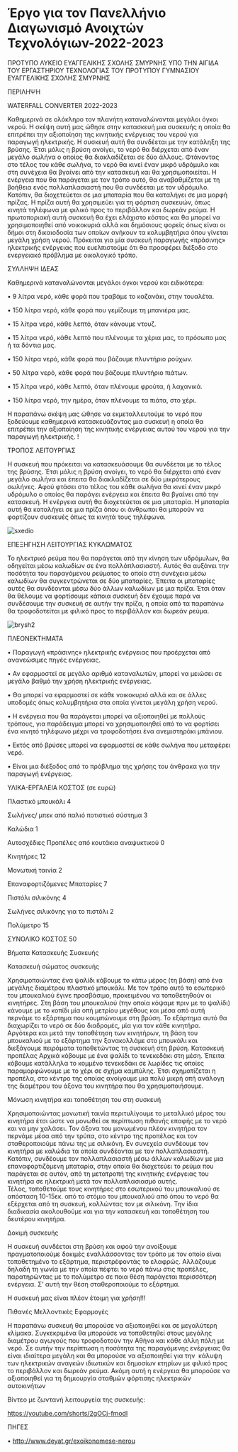 # Έργο για τον Πανελλήνιο Διαγωνισμό Ανοιχτών Τεχνολόγιων-2022-2023

ΠΡΟΤΥΠΟ ΛΥΚΕΙΟ ΕΥΑΓΓΕΛΙΚΗΣ ΣΧΟΛΗΣ ΣΜΥΡΝΗΣ ΥΠΟ ΤΗΝ ΑΙΓΙΔΑ ΤΟΥ ΕΡΓΑΣΤΗΡΙΟΥ ΤΕΧΝΟΛΟΓΙΑΣ ΤΟΥ ΠΡΟΤΥΠΟΥ ΓΥΜΝΑΣΙΟΥ ΕΥΑΓΓΕΛΙΚΗΣ ΣΧΟΛΗΣ ΣΜΥΡΝΗΣ 

ΠΕΡΙΛΗΨΗ

WATERFALL CONVERTER 2022-2023

   Καθημερινά σε ολόκληρο τον πλανήτη καταναλώνονται  μεγάλοι όγκοι νερού. Η  σκέψη αυτή μας ώθησε στην κατασκευή μια συσκευής η οποία θα επιτρέπει την αξιοποίηση της κινητικής ενέργειας  του νερού για παραγωγή ηλεκτρικής. 
   Η συσκευή αυτή θα συνδέεται με την κατάληξη της βρύσης. Έτσι μόλις η βρύση ανοίγει, το νερό θα διέρχεται από έναν μεγάλο σωλήνα ο οποίος θα διακλαδίζεται σε δύο άλλους. Φτάνοντας στο τέλος του κάθε σωλήνα, το νερό  θα κινεί έναν μικρό υδρόμυλο και στη συνέχεια θα βγαίνει από την κατασκευή και θα χρησιμοποιείται. Η ενέργεια που θα παράγεται με τον τρόπο αυτό, θα αναβαθμίζεται με τη βοήθεια ενός πολλαπλασιαστή που θα συνδέεται με τον υδρόμυλο. Κατόπιν, θα διοχετεύεται σε μια μπαταρία που θα καταλήγει σε μια μορφή πρίζας. Η πρίζα αυτή θα χρησιμεύει για τη φόρτιση συσκευών, όπως κινητά τηλέφωνα με φιλικό προς το περιβάλλον και δωρεάν ρεύμα. 
   Η πρωτοποριακή αυτή συσκευή θα έχει ελάχιστο κόστος και θα μπορεί να χρησιμοποιηθεί από νοικοκυριά αλλά και δημόσιους φορείς όπως είναι οι δήμοι στη δικαιοδοσία των οποίων ανήκουν τα κολυμβητήρια όπου γίνεται μεγάλη χρήση νερού. Πρόκειται για μία συσκευή παραγωγής «πράσινης» ηλεκτρικής ενέργειας που ευελπιστούμε ότι θα προσφέρει διέξοδο στο ενεργειακό πρόβλημα με οικολογικό τρόπο.


ΣΥΛΛΗΨΗ ΙΔΕΑΣ

Καθημερινά καταναλώνονται μεγάλοι όγκοι νερού και ειδικότερα:

•	9 λίτρα νερό, κάθε φορά που τραβάμε το καζανάκι, στην τουαλέτα.

•	150 λίτρα νερό, κάθε φορά που γεμίζουμε τη μπανιέρα μας.

•	15 λίτρα νερό, κάθε λεπτό, όταν κάνουμε ντουζ.

•	15 λίτρα νερό, κάθε λεπτό που πλένουμε τα χέρια μας, το πρόσωπο μας ή τα δόντια μας.

•	150 λίτρα νερό, κάθε φορά που βάζουμε πλυντήριο ρούχων.

•	50 λίτρα νερό, κάθε φορά που βάζουμε πλυντήριο πιάτων.

•	15 λίτρα νερό, κάθε λεπτό, όταν πλένουμε φρούτα, ή λαχανικά.

•	150 λίτρα νερό, την ημέρα, όταν πλένουμε τα πιάτα, στο χέρι.

Η παραπάνω σκέψη μας ώθησε να εκμεταλλευτούμε το νερό που ξοδεύουμε καθημερινά κατασκευάζοντας μια συσκευή η οποία θα επιτρέπει την αξιοποίηση της κινητικής ενέργειας αυτού του νερού για την παραγωγή ηλεκτρικής. !


ΤΡΟΠΟΣ ΛΕΙΤΟΥΡΓΙΑΣ

Η συσκευή που πρόκειται να κατασκευάσουμε θα συνδέεται με το τέλος της βρύσης. Έτσι μόλις η βρύση ανοίγει, το νερό θα διέρχεται από έναν μεγάλο σωλήνα και έπειτα θα διακλαδίζεται σε δύο μικρότερους σωλήνες. Αφού φτάσει στο τέλος του κάθε σωλήνα θα κινεί έναν μικρό υδρόμυλο ο οποίος θα παράγει ενέργεια και έπειτα θα βγαίνει από την κατασκευή. Η ενέργεια αυτή θα διοχετεύεται σε μια μπαταρία. Η μπαταρία αυτή θα καταλήγει σε μια πρίζα όπου οι άνθρωποι θα μπορούν να φορτίζουν συσκευές όπως τα κινητά τους τηλέφωνα.  

![sxedio](https://user-images.githubusercontent.com/97704510/198717796-96a7a1fa-db40-4782-81e7-fb37b25b9aee.png)

ΕΠΕΞΗΓΗΣΗ ΛΕΙΤΟΥΡΓΙΑΣ ΚΥΚΛΩΜΑΤΟΣ

Το ηλεκτρικό ρεύμα που θα παράγεται από την κίνηση των υδρόμυλων, θα οδηγείται μέσω καλωδίων σε ένα πολλάπλασιαστή. Αυτός θα αυξάνει την ποσότητα του παραγόμενου ρεύματος το οποίο στη συνέχεια μέσω καλωδίων θα συγκεντρώνεται σε δύο μπαταρίες. Έπειτα οι μπαταρίες αυτές θα συνδέονται μέσω δύο άλλων καλωδίων με μια πρίζα. Έτσι όταν θα θέλουμε να φορτίσουμε κάποια συσκευή δεν έχουμε παρά να συνδέσουμε την συσκευή σε αυτήν την πρίζα, η οποία από τα παραπάνω θα τροφοδοτείται με  φιλικό προς το περιβάλλον και δωρεάν ρεύμα.

![brysh2](https://user-images.githubusercontent.com/97704510/198702502-8d0ec898-2909-4156-a986-df857bb1cafd.png)

ΠΛΕΟΝΕΚΤΗΜΑΤΑ 

•	Παραγωγή «πράσινης» ηλεκτρικής ενέργειας που προέρχεται από ανανεώσιμες πηγές ενέργειας.

•	Αν εφαρμοστεί σε μεγάλο αριθμό καταναλωτών, μπορεί να μειώσει σε μεγάλο βαθμό την χρήση ηλεκτρικής ενέργειας.

•	Θα μπορεί να εφαρμοστεί σε κάθε νοικοκυριό αλλά και σε άλλες υποδομές όπως κολυμβητήρια στα οποία γίνεται μεγάλη χρήση νερού.

•	Η ενέργεια που θα παράγεται μπορεί να αξιοποιηθεί με πολλούς τρόπους, για παράδειγμα μπορεί να  χρησιμοποιηθεί από το να φορτίσει ένα κινητό τηλέφωνο μέχρι να τροφοδοτήσει ένα ανεμιστηράκι μπάνιου. 

•	Εκτός από βρύσες μπορεί να εφαρμοστεί σε κάθε σωλήνα που μεταφέρει νερό.

•	Είναι μια διέξοδος από το πρόβλημα της χρήσης του άνθρακα για την παραγωγή ενέργειας.

ΥΛΙΚΑ-ΕΡΓΑΛΕΙΑ ΚΟΣΤΟΣ (σε ευρώ)

Πλαστικό μπουκάλι 4 

Σωλήνες/ μπεκ από παλιό ποτιστικό σύστημα 3

Καλώδια 1 

Αυτοσχέδιες Προπέλες από κουτάκια αναψυκτικού 0 

Κινητήρες 12

Μονωτική ταινία 2 

Επαναφορτιζόμενες Μπαταρίες 7

Πιστόλι σιλικόνης 4

Σωλήνες σιλικόνης για το πιστόλι 2 

Πολύμετρο 15

ΣΥΝΟΛΙΚΟ ΚΟΣΤΟΣ 50

Βήματα Κατασκευής Συσκευής 


Κατασκευή σώματος συσκευής

Χρησιμοποιώντας ένα ψαλίδι κόβουμε το κάτω μέρος (τη βάση) από ένα μεγάλης διαμέτρου πλαστικό μπουκάλι. Με τον τρόπο αυτό το εσωτερικό του μπουκαλιού έγινε προσβάσιμο, προκειμένου να τοποθετηθούν οι κινητήρες.
Στη βάση του μπουκαλιού (την οποία κόψαμε πριν με το ψαλίδι) κάνουμε με το κοπίδι μία οπή μετρίου μεγέθους και μέσα από αυτή περνάμε το εξάρτημα που κουμπώνουμε στη βρύση. Το εξάρτημα αυτό θα διαχωρίζει το νερό σε δύο διαδρομές, μία για τον κάθε κινητήρα. Αργότερα και μετά την τοποθέτηση των κινητήρων, τη βάση του μπουκαλιού με το εξάρτημα την ξανακολλάμε  στο μπουκάλι και διεξάγουμε πειράματα τοποθετώντας τη συσκευή στη βρύση. 
Κατασκευή προπέλας
Αρχικά κόβουμε με ένα ψαλίδι το τενεκεδάκι στη μέση. Έπειτα κόβουμε κατάλληλα το κομμένο τενεκεδάκι σε λωρίδες τις οποίες παραμορφώνουμε με το χέρι σε σχήμα καμπύλης. Έτσι σχηματίζεται η προπέλα, στο κέντρο της οποίας ανοίγουμε μια πολύ μικρή οπή ανάλογη της διαμέτρου του άξονα του κινητήρα που θα χρησιμοποιήσουμε.


Μόνωση κινητήρα και τοποθέτηση του στη συσκευή

Χρησιμοποιώντας μονωτική ταινία περιτυλίγουμε το μεταλλικό μέρος του κινητήρα έτσι ώστε να μονωθεί σε περίπτωση πιθανής επαφής με το νερό και να μην χαλάσει.
Τον άξονα του μονωμένου πλέον κινητήρα τον περνάμε μέσα από την τρύπα, στο κέντρο της προπέλας και τον σταθεροποιούμε πάνω της με σιλικόνη. Εν συνεχεία συνδέουμε τον κινητήρα με καλώδια τα οποία συνδέονται με τον πολλαπλασιαστή. Κατόπιν, συνδέουμε τον πολλαπλασιαστή μέσω άλλων καλωδίων με μια επαναφορτιζόμενη μπαταρία, στην οποία θα διοχετεύει το ρεύμα που παράγεται σε αυτόν, από τη μετατροπή της κινητικής ενέργειας του κινητήρα σε ηλεκτρική μετά τον πολλαπλασιασμό αυτής.  
Τέλος, τοποθετούμε τους κινητήρες στο εσωτερικού του μπουκαλιού σε απόσταση 10-15εκ. από το στόμιο του μπουκαλιού από όπου το νερό θα εξέρχεται από τη συσκευή, κολλώντας τον με σιλικόνη.
Την ίδια διαδικασία ακολουθούμε και για την κατασκευή και τοποθέτηση του δευτέρου κινητήρα.

Δοκιμή συσκευής

Η συσκευή συνδέεται στη βρύση και αφού την ανοίξουμε πραγματοποιούμε δοκιμές εναλλάσσοντας τον τρόπο με τον οποίο είναι τοποθετημένο το εξάρτημα, περιστρέφοντάς το ελαφρώς.  Αλλάζουμε δηλαδή τη γωνία με την οποία πέφτει το νερό πάνω στις προπέλες, παρατηρώντας με το πολύμετρο σε ποια θέση παράγεται περισσότερη ενέργεια. Σ’ αυτή την θέση σταθεροποιούμε το εξάρτημα.  

Η συσκευή μας είναι πλέον έτοιμη για χρήση!!!

Πιθανές Μελλοντικές Εφαρμογές 

Η παραπάνω συσκευή θα μπορούσε να αξιοποιηθεί και σε μεγαλύτερη κλίμακα. Συγκεκριμένα θα μπορούσε να τοποθετηθεί στους μεγάλης διαμέτρου αγωγούς που τροφοδοτούν την Αθήνα και κάθε άλλη πόλη με νερό. Σε αυτήν την περίπτωση η ποσότητα της παραγόμενης ενέργειας θα είναι ιδιαίτερα μεγάλη και θα μπορούσε να αξιοποιηθεί για την  κάλυψη των ηλεκτρικών αναγκών ιδιωτικών και δημοσίων κτηρίων με φιλικό προς το περιβάλλον και δωρεάν ρεύμα. Ακόμη αυτή η ενέργεια θα μπορούσε να αξιοποιηθεί για τη δημιουργία σταθμών φόρτισης ηλεκτρικών αυτοκινήτων

Βίντεο με ζωντανή λειτουργεία της συσκευής:

https://youtube.com/shorts/2gOCj-fmodI

ΠΗΓΕΣ

•	http://www.deyat.gr/exoikonomese-nerou
